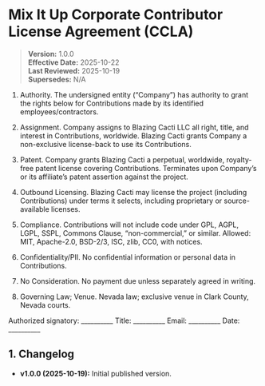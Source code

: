 # Mix It Up Corporate Contributor License Agreement (CCLA)

> **Version:** 1.0.0  
> **Effective Date:** 2025-10-22  
> **Last Reviewed:** 2025-10-19  
> **Supersedes:** N/A

1. Authority. The undersigned entity (“Company”) has authority to grant the rights below for Contributions made by its identified employees/contractors.

2. Assignment. Company assigns to Blazing Cacti LLC all right, title, and interest in Contributions, worldwide. Blazing Cacti grants Company a non-exclusive license-back to use its Contributions.

3. Patent. Company grants Blazing Cacti a perpetual, worldwide, royalty-free patent license covering Contributions. Terminates upon Company’s or its affiliate’s patent assertion against the project.

4. Outbound Licensing. Blazing Cacti may license the project (including Contributions) under terms it selects, including proprietary or source-available licenses.

5. Compliance. Contributions will not include code under GPL, AGPL, LGPL, SSPL, Commons Clause, “non-commercial,” or similar. Allowed: MIT, Apache-2.0, BSD-2/3, ISC, zlib, CC0, with notices.

6. Confidentiality/PII. No confidential information or personal data in Contributions.

7. No Consideration. No payment due unless separately agreed in writing.

8. Governing Law; Venue. Nevada law; exclusive venue in Clark County, Nevada courts.

Authorized signatory: __________  Title: __________  Email: __________  Date: __________

## 1. Changelog

* **v1.0.0 (2025-10-19):** Initial published version.
